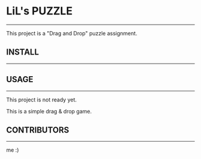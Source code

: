# LiL's PUZZLE
------------------------------
This project is a "Drag and Drop" puzzle assignment.

## INSTALL
------------------------------

## USAGE
------------------------------
This project is not ready yet.

This is a simple drag & drop game.

## CONTRIBUTORS
------------------------------
me :)